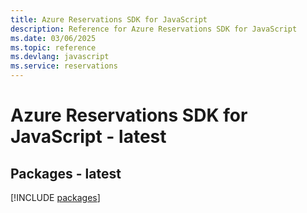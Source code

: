 ```yaml
---
title: Azure Reservations SDK for JavaScript
description: Reference for Azure Reservations SDK for JavaScript
ms.date: 03/06/2025
ms.topic: reference
ms.devlang: javascript
ms.service: reservations
---
```

# Azure Reservations SDK for JavaScript - latest
## Packages - latest
[!INCLUDE [packages](reservations-index.md)]